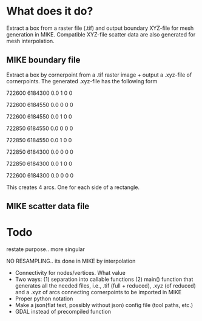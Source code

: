 # What does it do?

Extract a box from a raster file (.tif) and output boundary XYZ-file for mesh generation in MIKE. Compatible XYZ-file scatter data are also generated for mesh interpolation.

## MIKE boundary file

Extract a box by cornerpoint from a .tif raster image + output a .xyz-file of cornerpoints. The generated .xyz-file has the following form

722600 6184300 0.0 1 0 0

722600 6184550 0.0 0 0 0

722600 6184550 0.0 1 0 0

722850 6184550 0.0 0 0 0

722850 6184550 0.0 1 0 0

722850 6184300 0.0 0 0 0

722850 6184300 0.0 1 0 0

722600 6184300 0.0 0 0 0

This creates 4 arcs. One for each side of a rectangle.

## MIKE scatter data file


# Todo
restate purpose.. more singular

NO RESAMPLING.. its done in MIKE by interpolation


* Connectivity for nodes/vertices. What value
* Two ways: (1) separation into callable functions (2) main() function that generates all the needed files, i.e., .tif (full + reduced), .xyz (of reduced) and a .xyz of arcs connecting cornerpoints to be imported in MIKE
* Proper python notation
* Make a json(flat text, possibly without json) config file (tool paths, etc.) 
* GDAL instead of precompiled function